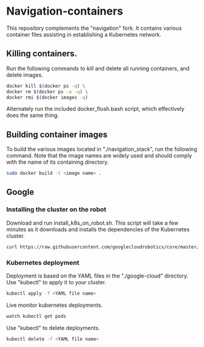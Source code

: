 # Navigation-containers
This repository complements the "navigation" fork. It contains various container files assisting in establishing a Kubernetes network.

## Killing containers.

Run the following commands to kill and delete all running containers, and delete images.
``` bash
docker kill $(docker ps -q) \
docker rm $(docker ps -a -q) \
docker rmi $(docker images -q)
```
Alternately run the included docker_flush.bash script, which effectively does the same thing.

## Building container images

To build the various images located in "./navigation_stack", run the following command. Note that the image names are widely used and should comply with the name of its containing directory. 
``` bash
sudo docker build -t <image name> .
```

## Google
### Installing the cluster on the robot
Download and run install_k8s_on_robot.sh. This script will take a few minutes as it downloads and installs the dependencies of the Kubernetes cluster.

``` bash
curl https://raw.githubusercontent.com/googlecloudrobotics/core/master/src/bootstrap/robot/install_k8s_on_robot.sh | bash
```

### Kubernetes deployment
Deployment is based on the YAML files in the "./google-cloud" directory.
Use "kubectl" to apply it to your cluster.
``` bash
kubectl apply -f <YAML file name>
```
Live monitor kubernetes deployments.
``` bash
watch kubectl get pods
```
Use "kubectl" to delete deployments.
``` bash
kubectl delete -f <YAML file name>
```

